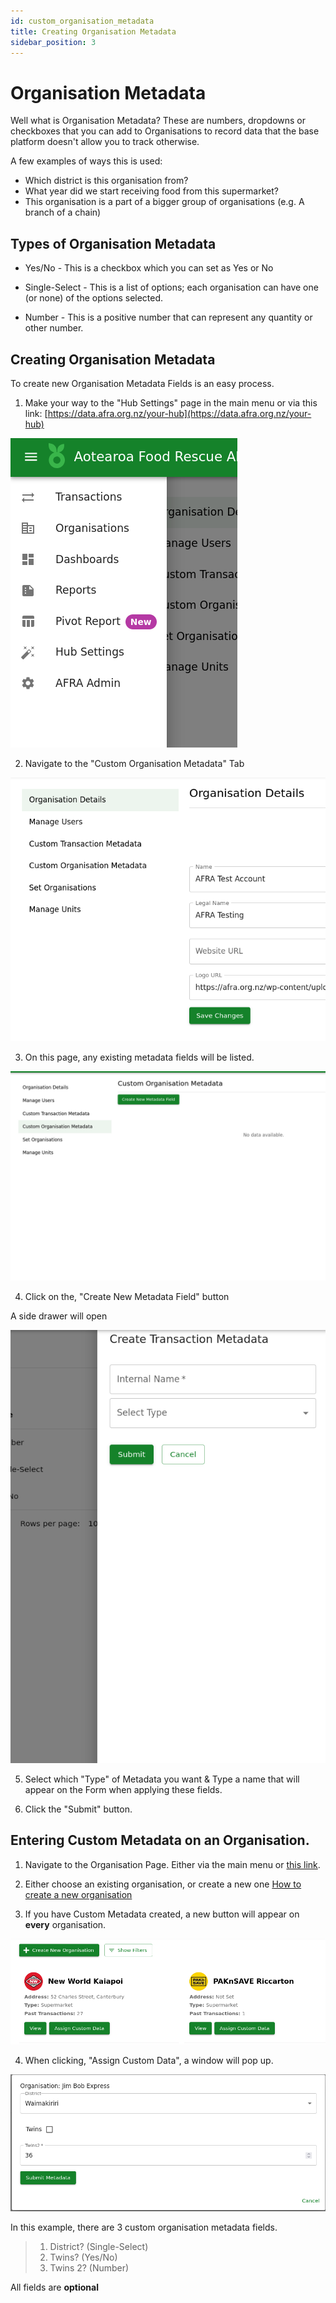 ```yaml
---
id: custom_organisation_metadata
title: Creating Organisation Metadata
sidebar_position: 3
---
```


# Organisation Metadata

Well what is Organisation Metadata? These are numbers, dropdowns or checkboxes that you can add to Organisations to record data that the base platform doesn't allow you to track otherwise.

A few examples of ways this is used:

* Which district is this organisation from?
* What year did we start receiving food from this supermarket?
* This organisation is a part of a bigger group of organisations (e.g. A branch of a chain)

## Types of Organisation Metadata

* Yes/No - This is a checkbox which you can set as Yes or No

* Single-Select - This is a list of options; each organisation can have one (or none) of the options selected.

* Number - This is a positive number that can represent any quantity or other number.

## Creating Organisation Metadata

To create new Organisation Metadata Fields is an easy process.

1. Make your way to the "Hub Settings" page in the main menu or via this link: [https://data.afra.org.nz/your-hub](https://data.afra.org.nz/your-hub)

![Data Platform Application - Main Menu](main-menu.png)

2. Navigate to the "Custom Organisation Metadata" Tab

![Data Platform Application - Hub Settings Menu](sub-menu.png)

3. On this page, any existing metadata fields will be listed.

![Custom Organisation Metadata page. 3 Examples are present.](custom_organisation_meta.png)

4. Click on the, "Create New Metadata Field" button

A side drawer will open

![Custom Tranasction Metadata Form](custom_transaction_meta_form.png)

5. Select which "Type" of Metadata you want & Type a name that will appear on the Form when applying these fields.

6. Click the "Submit" button.


## Entering Custom Metadata on an Organisation.

1. Navigate to the Organisation Page. Either via the main menu or [this link](https://data.afra.org.nz/organisations).

2. Either choose an existing organisation, or create a new one [How to create a new organisation](/data-platform/organisations/creating-organisations)

3. If you have Custom Metadata created, a new button will appear on **every** organisation.

![Organisation List Page; Two different organisations profiles](custom_org_meta_list_button.png)

4. When clicking, "Assign Custom Data", a window will pop up.

![Assign Custom Data](custom_org_meta_list_form.png)

In this example, there are 3 custom organisation metadata fields.

> 1. District? (Single-Select)
> 2. Twins? (Yes/No)
> 3. Twins 2? (Number)

All fields are **optional**
